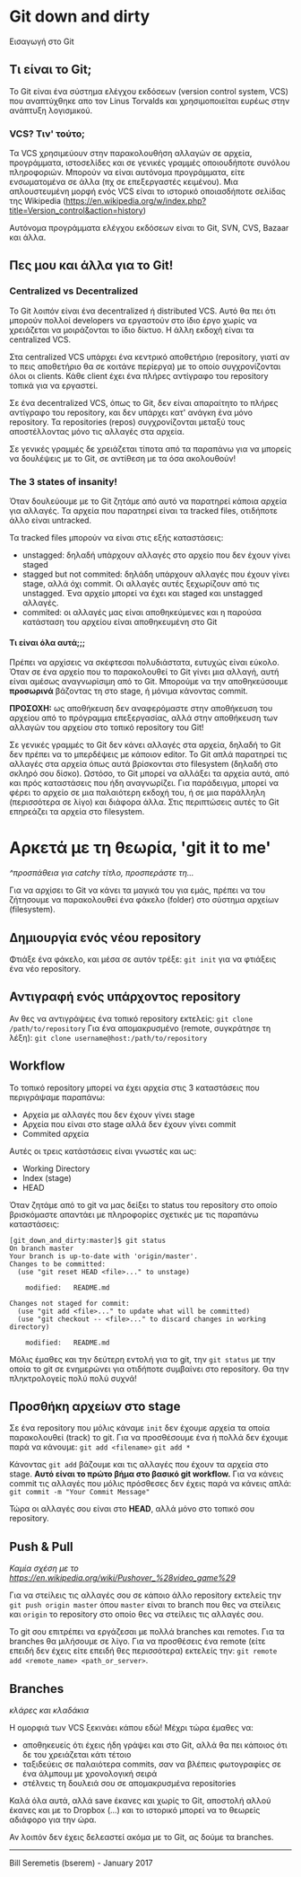 # Git down and dirty

Εισαγωγή στο Git

## Τι είναι το Git;
Το Git είναι ένα σύστημα ελέγχου εκδόσεων (version control system, VCS) που
αναπτύχθηκε απο τον Linus Torvalds και χρησιμοποιείται ευρέως στην ανάπτυξη
λογισμικού.

### VCS? Τιν' τούτο;
Τα VCS χρησιμεύουν στην παρακολουθήση αλλαγών σε αρχεία, προγράμματα, ιστοσελίδες
και σε γενικές γραμμές οποιουδήποτε συνόλου πληροφοριών. Μπορούν να είναι αυτόνομα
προγράμματα, είτε ενσωματομένα σε άλλα (πχ σε επεξεργαστές κειμένου).
Μια απλουστευμένη μορφή ενός VCS είναι το ιστορικό οποιασδήποτε σελίδας της
Wikipedia (https://en.wikipedia.org/w/index.php?title=Version_control&action=history)

Αυτόνομα προγράμματα ελέγχου εκδόσεων είναι το Git, SVN, CVS, Bazaar και άλλα.

## Πες μου και άλλα για το Git!
### Centralized vs Decentralized
Το Git λοιπόν είναι ένα decentralized ή distributed VCS. Αυτό θα πει ότι μπορούν
πολλοί developers να εργαστούν στο ίδιο έργο χωρίς να χρειάζεται να μοιράζονται
το ίδιο δίκτυο. Η άλλη εκδοχή είναι τα centralized VCS.

Στα centralized VCS υπάρχει ένα κεντρικό αποθετήριο (repository, γιατί αν το πεις
αποθετήριο θα σε κοιτάνε περίεργα) με το οποίο συγχρονίζονται όλοι οι clients.
Κάθε client έχει ένα πλήρες αντίγραφο του repository τοπικά για να εργαστεί.

Σε ένα decentralized VCS, όπως το Git, δεν είναι απαραίτητο το πλήρες αντίγραφο
του repository, και δεν υπάρχει κατ' ανάγκη ένα μόνο repository. Τα repositories
(repos) συγχρονίζονται μεταξύ τους αποστέλλοντας μόνο τις αλλαγές στα αρχεία.

Σε γενικές γραμμές δε χρειάζεται τίποτα από τα παραπάνω για να μπορείς να δουλέψεις
με το Git, σε αντίθεση με τα όσα ακολουθούν!

### The 3 states of insanity!
Όταν δουλεύουμε με το Git ζητάμε από αυτό να παρατηρεί κάποια αρχεία για αλλαγές.
Τα αρχεία που παρατηρεί είναι τα tracked files, οτιδήποτε άλλο είναι untracked.

Τα tracked files μπορούν να είναι στις εξής καταστάσεις:
* unstagged: δηλαδή υπάρχουν αλλαγές στο αρχείο που δεν έχουν γίνει staged
* stagged but not commited: δηλάδη υπάρχουν αλλαγές που έχουν γίνει stage, αλλά
  όχι commit. Οι αλλαγές αυτές ξεχωρίζουν από τις unstagged. Ένα αρχείο μπορεί να
  έχει και staged και unstagged αλλαγές.
* commited: οι αλλαγές μας είναι αποθηκεύμενες και η παρούσα κατάσταση του αρχείου
  είναι αποθηκευμένη στο Git

#### Τι είναι όλα αυτά;;;
Πρέπει να αρχίσεις να σκέφτεσαι πολυδιάστατα, ευτυχώς είναι εύκολο.
Όταν σε ένα αρχείο που το παρακολουθεί το Git γίνει μια αλλαγή, αυτή είναι αμέσως
αναγνωρίσιμη από το Git. Μπορούμε να την αποθηκεύσουμε **προσωρινά** βάζοντας τη
στο stage, ή μόνιμα κάνοντας commit.

**ΠΡΟΣΟΧΗ:** ως αποθήκευση δεν αναφερόμαστε στην αποθήκευση του αρχείου από το
πρόγραμμα επεξεργασίας, αλλά στην αποθήκευση των αλλαγών του αρχείου στο τοπικό
repository του Git!

Σε γενικές γραμμές το Git δεν κάνει αλλαγές στα αρχεία, δηλαδή το Git δεν πρέπει
να το μπερδέψεις με κάποιον editor. Το Git απλά παρατηρεί τις αλλαγές στα αρχεία
όπως αυτά βρίσκονται στο filesystem (δηλαδή στο σκληρό σου δίσκο).
Ωστόσο, το Git μπορεί να αλλάξει τα αρχεία αυτά, από και πρός καταστάσεις που ήδη
αναγνωρίζει. Για παράδειγμα, μπορεί να φέρει το αρχείο σε μια παλαιότερη εκδοχή
του, ή σε μια παράλληλη (περισσότερα σε λίγο) και διάφορα άλλα. Στις περιπτώσεις
αυτές το Git επηρεάζει τα αρχεία στο filesystem.

# Αρκετά με τη θεωρία, 'git it to me'
*^προσπάθεια για catchy τίτλο, προσπεράστε τη...*

Για να αρχίσει το Git να κάνει τα μαγικά του για εμάς, πρέπει να του ζήτησουμε να
παρακολουθεί ένα φάκελο (folder) στο σύστημα αρχείων (filesystem).

## Δημιουργία ενός νέου repository
Φτιάξε ένα φάκελο, και μέσα σε αυτόν τρέξε:
`git init`
για να φτιάξεις ένα νέο repository.

## Αντιγραφή ενός υπάρχοντος repository
Αν θες να αντιγράψεις ένα τοπικό repository εκτελείς:
`git clone /path/to/repository`
Για ένα απομακρυσμένο (remote, συγκράτησε τη λέξη):
`git clone username@host:/path/to/repository`

## Workflow
Το τοπικό repository μπορεί να έχει αρχεία στις 3 καταστάσεις που περιγράψαμε
παραπάνω:

* Αρχεία με αλλαγές που δεν έχουν γίνει stage
* Αρχεία που είναι στο stage αλλά δεν έχουν γίνει commit
* Commited αρχεία

Αυτές οι τρεις κατάστάσεις είναι γνωστές και ως:
* Working Directory
* Index (stage)
* HEAD

Όταν ζητάμε από το git να μας δείξει το status του repository στο οποίο βρισκόμαστε
απαντάει με πληροφορίες σχετικές με τις παραπάνω καταστάσεις:

```
[git_down_and_dirty:master]$ git status
On branch master
Your branch is up-to-date with 'origin/master'.
Changes to be committed:
  (use "git reset HEAD <file>..." to unstage)

	modified:   README.md

Changes not staged for commit:
  (use "git add <file>..." to update what will be committed)
  (use "git checkout -- <file>..." to discard changes in working directory)

	modified:   README.md
```

Μόλις έμαθες και την δεύτερη εντολή για το git, την
`git status`
με την οποία το git σε ενημερώνει για οτιδήποτε συμβαίνει στο repository.
Θα την πληκτρολογείς πολύ πολύ συχνά!

## Προσθήκη αρχείων στο stage
Σε ένα repository που μόλις κάναμε `init` δεν έχουμε αρχεία τα οποία παρακολουθεί
(track) το git. Για να προσθέσουμε ένα ή πολλά δεν έχουμε παρά να κάνουμε:
`git add <filename>`
`git add *`

Κάνοντας `git add` βάζουμε και τις αλλαγές που έχουν τα αρχεία στο stage.
**Αυτό είναι το πρώτο βήμα στο βασικό git workflow.** Για να κάνεις commit τις
αλλαγές που μόλις πρόσθεσες δεν έχεις παρά να κάνεις απλά:
`git commit -m "Your Commit Message"`

Τώρα οι αλλαγές σου είναι στο **HEAD**, αλλά μόνο στο τοπικό σου repository.

## Push & Pull
*Καμία σχέση με το https://en.wikipedia.org/wiki/Pushover_%28video_game%29*

Για να στείλεις τις αλλαγές σου σε κάποιο άλλο repository εκτελείς την
`git push origin master`
όπου `master` είναι το branch που θες να στείλεις και `origin` το repository στο
οποίο θες να στείλεις τις αλλαγές σου.

Το git σου επιτρέπει να εργάζεσαι με πολλά branches και remotes. Για τα branches
θα μιλήσουμε σε λίγο.
Για να προσθέσεις ένα remote (είτε επειδή δεν έχεις είτε επειδή θες περισσότερα)
εκτελείς την: `git remote add <remote_name> <path_or_server>`.

## Branches
*κλάρες και κλαδάκια*

Η ομορφιά των VCS ξεκινάει κάπου εδώ! Μέχρι τώρα έμαθες να:
* αποθηκευείς ότι έχεις ήδη γράψει και στο Git, αλλά θα πει κάποιος ότι δε του χρειάζεται κάτι τέτοιο
* ταξιδεύεις σε παλαιότερα commits, σαν να βλέπεις φωτογραφίες σε ένα άλμπουμ με χρονολογική σειρά
* στέλνεις τη δουλειά σου σε απομακρυσμένα repositories

Καλά όλα αυτά, αλλά save έκανες και χωρίς το Git, αποστολή αλλού έκανες και με το
Dropbox (...) και το ιστορικό μπορεί να το θεωρείς αδιάφορο για την ώρα.

Αν λοιπόν δεν έχεις δελεαστεί ακόμα με το Git, ας δούμε τα branches.

---
Bill Seremetis (bserem) - January 2017
